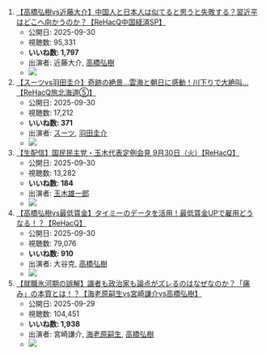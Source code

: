 1.  [【高橋弘樹vs近藤大介】中国人と日本人は似てると思うと失敗する？習近平はどこへ向かうのか？【ReHacQ中国経済SP】](/rehacq_fan/ids/MBD3k2kLnD8 "wikilink")
    -   公開日: 2025-09-30
    -   視聴数: 95,331
    -   **いいね数: 1,797**
    -   出演者: 近藤大介, [高橋弘樹](/rehacq_fan/people/高橋弘樹 "wikilink")
    - [![](https://img.youtube.com/vi/MBD3k2kLnD8/hqdefault.jpg)](https://www.youtube.com/watch?v=MBD3k2kLnD8)
1.  [【スーツvs羽田圭介】奇跡の絶景…雲海と朝日に感動！川下りで大絶叫...【ReHacQ旅北海道⑤】](/rehacq_fan/ids/0VNaLNxt8p0 "wikilink")
    -   公開日: 2025-09-30
    -   視聴数: 17,212
    -   **いいね数: 371**
    -   出演者: [スーツ](/rehacq_fan/people/スーツ "wikilink"), [羽田圭介](/rehacq_fan/people/羽田圭介 "wikilink")
    - [![](https://img.youtube.com/vi/0VNaLNxt8p0/hqdefault.jpg)](https://www.youtube.com/watch?v=0VNaLNxt8p0)
1.  [【生配信】国民民主党・玉木代表定例会見 9月30日（火）【ReHacQ】](/rehacq_fan/ids/0J15Wy4x6eU "wikilink")
    -   公開日: 2025-09-30
    -   視聴数: 13,282
    -   **いいね数: 184**
    -   出演者: [玉木雄一郎](/rehacq_fan/people/玉木雄一郎 "wikilink")
    - [![](https://img.youtube.com/vi/0J15Wy4x6eU/hqdefault.jpg)](https://www.youtube.com/watch?v=0J15Wy4x6eU)
1.  [【高橋弘樹vs最低賃金】タイミーのデータを活用！最低賃金UPで雇用どうなる！？【ReHacQ】](/rehacq_fan/ids/LaydJr3QH2w "wikilink")
    -   公開日: 2025-09-30
    -   視聴数: 79,076
    -   **いいね数: 910**
    -   出演者: 大谷克, [高橋弘樹](/rehacq_fan/people/高橋弘樹 "wikilink")
    - [![](https://img.youtube.com/vi/LaydJr3QH2w/hqdefault.jpg)](https://www.youtube.com/watch?v=LaydJr3QH2w)
1.  [【就職氷河期の誤解】識者も政治家も論点がズレるのはなぜなのか？「痛み」の本質とは！？【海老原嗣生vs宮崎謙介vs高橋弘樹】](/rehacq_fan/ids/x7IosUsj8s4 "wikilink")
    -   公開日: 2025-09-29
    -   視聴数: 104,451
    -   **いいね数: 1,938**
    -   出演者: 宮崎謙介, [海老原嗣生](/rehacq_fan/people/海老原嗣生 "wikilink"), [高橋弘樹](/rehacq_fan/people/高橋弘樹 "wikilink")
    - [![](https://img.youtube.com/vi/x7IosUsj8s4/hqdefault.jpg)](https://www.youtube.com/watch?v=x7IosUsj8s4)

